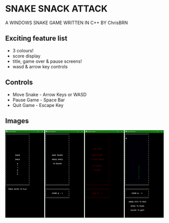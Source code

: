 # SNAKE SNACK ATTACK

A WINDOWS SNAKE GAME WRITTEN IN C++ BY ChrisBRN

## Exciting feature list
* 3 colours! 
* score display
* title, game over & pause screens!
* wasd & arrow key controls

## Controls
* Move Snake  - Arrow Keys or WASD
* Pause Game  - Space Bar
* Quit Game   - Escape Key

## Images

![In Game](https://github.com/chrisBRN/Snake_Snack_Attack/blob/master/Snake_Snack_Attack_ScreenCaptures.png "In Game")
